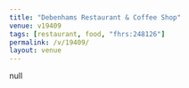 ```yaml
---
title: "Debenhams Restaurant & Coffee Shop"
venue: v19409
tags: [restaurant, food, "fhrs:248126"]
permalink: /v/19409/
layout: venue
---
```

null